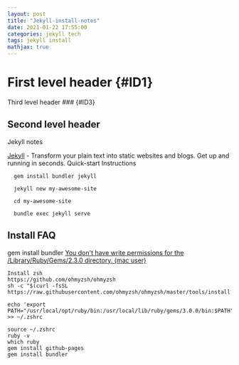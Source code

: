 ```yaml
---
layout: post
title: "Jekyll-install-notes"
date: 2021-01-22 17:55:00
categories: jekyll tech
tags: jekyll install
mathjax: true
---
```


First level header {#ID1}
=========================

Third level header    ### {#ID3}

## Second level header ######
Jekyll notes

[Jekyll](https://jekyllrb.com/) - Transform your plain text into static websites and blogs.
Get up and running in seconds.
Quick-start Instructions
```code  
  gem install bundler jekyll

  jekyll new my-awesome-site

  cd my-awesome-site

  bundle exec jekyll serve
```

Install FAQ
------------
gem install bundler
[You don't have write permissions for the /Library/Ruby/Gems/2.3.0 directory. (mac user)](https://stackoverflow.com/questions/51126403/you-dont-have-write-permissions-for-the-library-ruby-gems-2-3-0-directory-ma)


```code 
Install zsh
https://github.com/ohmyzsh/ohmyzsh
sh -c "$(curl -fsSL https://raw.githubusercontent.com/ohmyzsh/ohmyzsh/master/tools/install.sh)"

echo 'export PATH="/usr/local/opt/ruby/bin:/usr/local/lib/ruby/gems/3.0.0/bin:$PATH"' >> ~/.zshrc

source ~/.zshrc
ruby -v
which ruby
gem install github-pages 
gem install bundler
```
